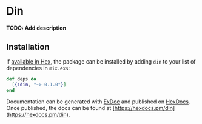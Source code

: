 # Din

**TODO: Add description**

## Installation

If [available in Hex](https://hex.pm/docs/publish), the package can be installed
by adding `din` to your list of dependencies in `mix.exs`:

```elixir
def deps do
  [{:din, "~> 0.1.0"}]
end
```

Documentation can be generated with [ExDoc](https://github.com/elixir-lang/ex_doc)
and published on [HexDocs](https://hexdocs.pm). Once published, the docs can
be found at [https://hexdocs.pm/din](https://hexdocs.pm/din).

